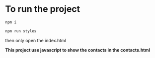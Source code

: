 # To run the project

```bash
npm i
```
```bash
npm run styles
```

then only open the index.html

**This project use javascript to show the contacts in the contacts.html**

